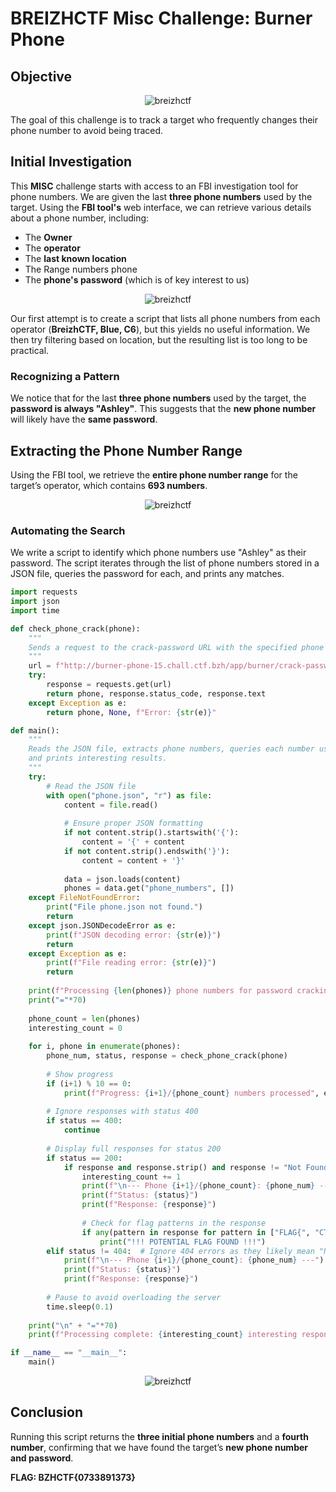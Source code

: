 # BREIZHCTF Misc Challenge: Burner Phone
## Objective
<div align="center">
  <img src="https://github.com/10T4/write-up/blob/main/images/Image4.png" alt="breizhctf">
</div>

The goal of this challenge is to track a target who frequently changes their phone number to avoid being traced.

## Initial Investigation

This **MISC** challenge starts with access to an FBI investigation tool for phone numbers. We are given the last **three phone numbers** used by the target. Using the **FBI tool's** web interface, we can retrieve various details about a phone number, including:
- The **Owner**
- The **operator**
- The **last known location**
- The Range numbers phone
- The **phone's password** (which is of key interest to us)

<div align="center">
  <img src="https://github.com/10T4/write-up/blob/main/images/Image6.png" alt="breizhctf">
</div>

Our first attempt is to create a script that lists all phone numbers from each operator (**BreizhCTF, Blue, C6**), but this yields no useful information. We then try filtering based on location, but the resulting list is too long to be practical.

### Recognizing a Pattern

We notice that for the last **three phone numbers** used by the target, the **password is always "Ashley"**. This suggests that the **new phone number** will likely have the **same password**.

## Extracting the Phone Number Range

Using the FBI tool, we retrieve the **entire phone number range** for the target’s operator, which contains **693 numbers**.

<div align="center">
  <img src="https://github.com/10T4/write-up/blob/main/images/Image6.png" alt="breizhctf">
</div>

### Automating the Search

We write a script to identify which phone numbers use "Ashley" as their password. The script iterates through the list of phone numbers stored in a JSON file, queries the password for each, and prints any matches.

```python
import requests
import json
import time

def check_phone_crack(phone):
    """
    Sends a request to the crack-password URL with the specified phone number and returns the response.
    """
    url = f"http://burner-phone-15.chall.ctf.bzh/app/burner/crack-password/{phone.strip()}"
    try:
        response = requests.get(url)
        return phone, response.status_code, response.text
    except Exception as e:
        return phone, None, f"Error: {str(e)}"

def main():
    """
    Reads the JSON file, extracts phone numbers, queries each number using the crack-password endpoint,
    and prints interesting results.
    """
    try:
        # Read the JSON file
        with open("phone.json", "r") as file:
            content = file.read()
            
            # Ensure proper JSON formatting
            if not content.strip().startswith('{'):
                content = '{' + content
            if not content.strip().endswith('}'):
                content = content + '}'
                
            data = json.loads(content)
            phones = data.get("phone_numbers", [])
    except FileNotFoundError:
        print("File phone.json not found.")
        return
    except json.JSONDecodeError as e:
        print(f"JSON decoding error: {str(e)}")
        return
    except Exception as e:
        print(f"File reading error: {str(e)}")
        return
    
    print(f"Processing {len(phones)} phone numbers for password cracking...")
    print("="*70)
    
    phone_count = len(phones)
    interesting_count = 0
    
    for i, phone in enumerate(phones):
        phone_num, status, response = check_phone_crack(phone)
        
        # Show progress
        if (i+1) % 10 == 0:
            print(f"Progress: {i+1}/{phone_count} numbers processed", end="\r")
        
        # Ignore responses with status 400
        if status == 400:
            continue
        
        # Display full responses for status 200
        if status == 200:
            if response and response.strip() and response != "Not Found":
                interesting_count += 1
                print(f"\n--- Phone {i+1}/{phone_count}: {phone_num} ---")
                print(f"Status: {status}")
                print(f"Response: {response}")
                
                # Check for flag patterns in the response
                if any(pattern in response for pattern in ["FLAG{", "CTF{", "flag{", "ctf{", "BZHCTF{", "bzhctf{"]):
                    print("!!! POTENTIAL FLAG FOUND !!!")
        elif status != 404:  # Ignore 404 errors as they likely mean "Not Found"
            print(f"\n--- Phone {i+1}/{phone_count}: {phone_num} ---")
            print(f"Status: {status}")
            print(f"Response: {response}")
        
        # Pause to avoid overloading the server
        time.sleep(0.1)
    
    print("\n" + "="*70)
    print(f"Processing complete: {interesting_count} interesting responses found out of {phone_count} numbers tested.")

if __name__ == "__main__":
    main()
```
<div align="center">
  <img src="https://github.com/10T4/write-up/blob/main/images/Image7.png" alt="breizhctf">
</div>

## Conclusion

Running this script returns the **three initial phone numbers** and a **fourth number**, confirming that we have found the target’s **new phone number and password**. 

 **FLAG: BZHCTF{0733891373}** 

